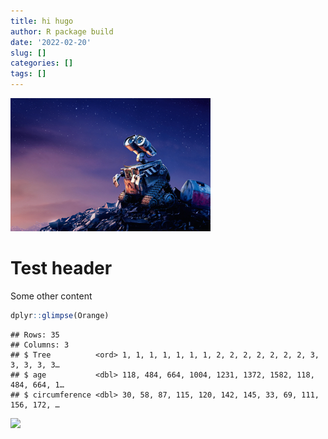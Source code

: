 ```yaml
---
title: hi hugo
author: R package build
date: '2022-02-20'
slug: []
categories: []
tags: []
---
```


![](wall-e.png)

# Test header

Some other content


```r
dplyr::glimpse(Orange)
```

```
## Rows: 35
## Columns: 3
## $ Tree          <ord> 1, 1, 1, 1, 1, 1, 1, 2, 2, 2, 2, 2, 2, 2, 3, 3, 3, 3, 3…
## $ age           <dbl> 118, 484, 664, 1004, 1231, 1372, 1582, 118, 484, 664, 1…
## $ circumference <dbl> 30, 58, 87, 115, 120, 142, 145, 33, 69, 111, 156, 172, …
```


<img src="{{< blogdown/postref >}}index_files/figure-html/unnamed-chunk-2-1.png" width="672" />
